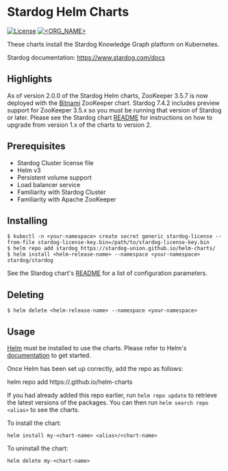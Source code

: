 Stardog Helm Charts
===================

[![License](https://img.shields.io/badge/License-Apache%202.0-blue.svg)](https://opensource.org/licenses/Apache-2.0)
[![<ORG_NAME>](https://circleci.com/gh/stardog-union/helm-charts.svg?style=shield&circle-token=213cf9bca0acf5d3945dfd5d746b48f1c2d436e0)](https://app.circleci.com/pipelines/gh/stardog-union/helm-charts)

These charts install the Stardog Knowledge Graph platform on Kubernetes.

Stardog documentation: https://www.stardog.com/docs

Highlights
----------

As of version 2.0.0 of the Stardog Helm charts, ZooKeeper 3.5.7 is now deployed
with the [Bitnami](https://github.com/bitnami/charts/tree/master/bitnami/zookeeper)
ZooKeeper chart. Stardog 7.4.2 includes preview support for ZooKeeper 3.5.x so you
must be running that version of Stardog or later. Please see the Stardog chart
[README](https://github.com/stardog-union/helm-charts/blob/master/charts/stardog/README.md)
for instructions on how to upgrade from version 1.x of the charts to version 2.

Prerequisites
-------------

- Stardog Cluster license file
- Helm v3
- Persistent volume support
- Load balancer service
- Familiarity with Stardog Cluster
- Familiarity with Apache ZooKeeper

Installing
----------

```
$ kubectl -n <your-namespace> create secret generic stardog-license --from-file stardog-license-key.bin=/path/to/stardog-license-key.bin
$ helm repo add stardog https://stardog-union.github.io/helm-charts/
$ helm install <helm-release-name> --namespace <your-namespace> stardog/stardog
```

See the Stardog chart's [README](https://github.com/stardog-union/helm-charts/blob/master/charts/stardog/README.md)
for a list of configuration parameters.

Deleting
--------

```
$ helm delete <helm-release-name> --namespace <your-namespace>
```

Usage
-----

[Helm](https://helm.sh) must be installed to use the charts.  Please refer to
Helm's [documentation](https://helm.sh/docs) to get started.

Once Helm has been set up correctly, add the repo as follows:

  helm repo add <alias> https://<orgname>.github.io/helm-charts

If you had already added this repo earlier, run `helm repo update` to retrieve
the latest versions of the packages.  You can then run `helm search repo
<alias>` to see the charts.

To install the <chart-name> chart:

    helm install my-<chart-name> <alias>/<chart-name>

To uninstall the chart:

    helm delete my-<chart-name>